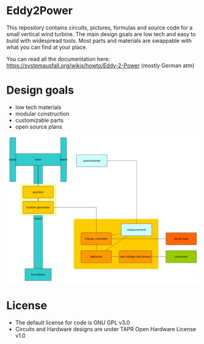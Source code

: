 Eddy2Power
==========

This repository contains circuits, pictures, formulas and source code for a
small vertical wind turbine. The main design goals are low tech and easy to
build with widespread tools. Most parts and materials are swappable with what
you can find at your place.

You can read all the documentation here:
https://systemausfall.org/wikis/howto/Eddy-2-Power (mostly German atm)

# Design goals
* low tech materials
* modular construction
* customizable parts
* open source plans

![](photos/schematic_construction_overview.png)

# License
* The default license for code is GNU GPL v3.0
* Circuits and Hardware designs are under TAPR Open Hardware License v1.0
